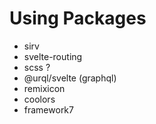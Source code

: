 # Using Packages

- sirv
- svelte-routing
- scss ?
- @urql/svelte (graphql)
- remixicon
- coolors
- framework7
